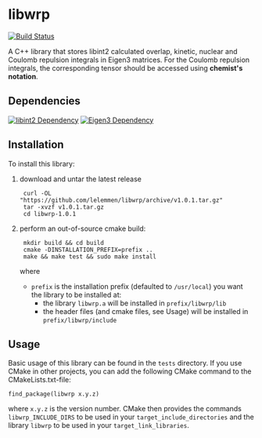 # libwrp

[![Build Status](https://travis-ci.org/lelemmen/libwrp.svg?branch=master)](https://travis-ci.org/lelemmen/libwrp)

A C++ library that stores libint2 calculated overlap, kinetic, nuclear and Coulomb repulsion integrals in Eigen3 matrices. For the Coulomb repulsion integrals, the corresponding tensor should be accessed using **chemist's notation**.


## Dependencies
[![libint2 Dependency](https://img.shields.io/badge/LibInt-2.3.1+-blue.svg)](https://github.com/evaleev/libint)
[![Eigen3 Dependency](https://img.shields.io/badge/Eigen-3+-blue.svg)](http://eigen.tuxfamily.org/index.php?title=Main_Page)


## Installation
To install this library:
1. download and untar the latest release

        curl -OL "https://github.com/lelemmen/libwrp/archive/v1.0.1.tar.gz"
        tar -xvzf v1.0.1.tar.gz
        cd libwrp-1.0.1

2. perform an out-of-source cmake build:

        mkdir build && cd build
        cmake -DINSTALLATION_PREFIX=prefix ..
        make && make test && sudo make install

    where
    * `prefix` is the installation prefix (defaulted to `/usr/local`) you want the library to be installed at:
        * the library `libwrp.a` will be installed in `prefix/libwrp/lib`
        * the header files (and cmake files, see Usage) will be installed in `prefix/libwrp/include`


## Usage
Basic usage of this library can be found in the `tests` directory. If you use CMake in other projects, you can add the following CMake command to the CMakeLists.txt-file:

    find_package(libwrp x.y.z)

where `x.y.z` is the version number. CMake then provides the commands `libwrp_INCLUDE_DIRS` to be used in your `target_include_directories` and the library `libwrp` to be used in your `target_link_libraries`.
